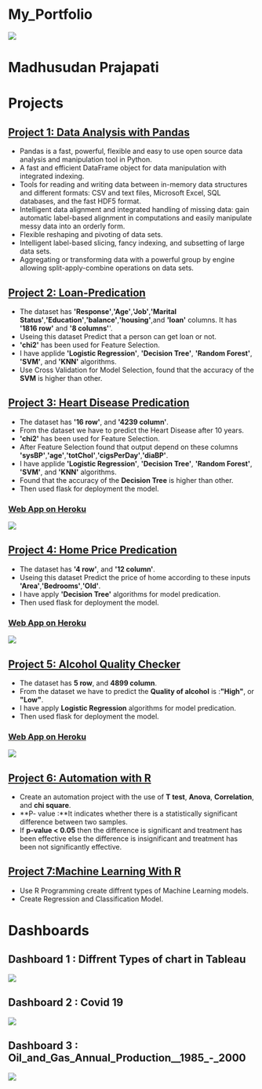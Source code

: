 # My_Portfolio

![](images/Madh.jpg)

# Madhusudan Prajapati

# Projects

## [**Project 1: Data Analysis with Pandas**](https://github.com/Madhu2511995/Pandas-Library)

  * Pandas is a fast, powerful, flexible and easy to use open source data analysis and manipulation tool in Python.
  * A fast and efficient DataFrame object for data manipulation with integrated indexing.
  * Tools for reading and writing data between in-memory data structures and different formats: CSV and text files, Microsoft Excel, SQL databases, and the fast HDF5 format.
  * Intelligent data alignment and integrated handling of missing data: gain automatic label-based alignment in computations and easily manipulate messy data into an orderly form.
  * Flexible reshaping and pivoting of data sets.
  * Intelligent label-based slicing, fancy indexing, and subsetting of large data sets.
  * Aggregating or transforming data with a powerful group by engine allowing split-apply-combine operations on data sets.
   
   
   
   
   
## [**Project 2: Loan-Predication**](https://github.com/Madhu2511995/Loan-Predication)   
   
  * The dataset has **'Response'**,**'Age'**,**'Job'**,**'Marital Status'**,**'Education'**,**'balance'**,**'housing'**,and **'loan'** columns. It has **'1816 row'** and **'8 columns'**'. 
  * Useing this dataset Predict that a person can get loan or not.
  * **'chi2'** has been used for Feature Selection.
  * I have applide **'Logistic Regression'**, **'Decision Tree'**, **'Random Forest'**, **'SVM'**, and **'KNN'** algorithms.
  * Use Cross Validation for Model Selection, found that the accuracy of the **SVM** is higher than other.
   

## [**Project 3: Heart Disease Predication**](https://github.com/Madhu2511995/Heart-Disease)

* The dataset has **'16 row'**, and **'4239 column'**.
* From the dataset we have to predict the Heart Disease after 10 years.
* **'chi2'** has been used for Feature Selection.
* After Feature Selection found that output depend on these columns **'sysBP'**,**'age'**,**'totChol'**,**'cigsPerDay'**,**'diaBP'**.
* I have applide **'Logistic Regression'**, **'Decision Tree'**, **'Random Forest'**, **'SVM'**, and **'KNN'** algorithms.
* Found that the accuracy of the **Decision Tree** is higher than other.
* Then used flask for deployment the model.

### [**Web App on Heroku**](https://heart-predication.herokuapp.com/)
![](images/Heart.gif)



## [**Project 4: Home Price Predication**](https://github.com/Madhu2511995/Home-Price-Predication)

* The dataset has **'4 row'**, and **'12 column'**.
* Useing this dataset Predict the price of home according to these inputs **'Area'**,**'Bedrooms'**,**'Old'**.
* I have apply **'Decision Tree'** algorithms for model predication.
* Then used flask for deployment the model.

### [**Web App on Heroku**](https://home-price.herokuapp.com/)

![](images/House.gif)



## [**Project 5: Alcohol Quality Checker**](https://github.com/Madhu2511995/Alcohol-Quality-Predication)

* The dataset has **5 row**, and **4899 column**. 
* From the dataset we have to predict the **Quality of alcohol** is :**"High"**, or **"Low"**.
* I have apply **Logistic Regression** algorithms for model predication.
* Then used flask for deployment the model.


### [**Web App on Heroku**](https://alchol.herokuapp.com/)

![](images/Alcohol.gif)


## [**Project 6: Automation with R**](https://github.com/Madhu2511995/Automation)
 * Create an automation project with the use of **T test**, **Anova**, **Correlation**, and **chi square**.
 * **P- value :**It indicates whether there is a statistically significant difference between two samples.
 * If **p-value < 0.05** then the difference is significant and treatment has been effective else the difference is insignificant and treatment has been not significantly       effective.



## [**Project 7:Machine Learning With R**](https://github.com/Madhu2511995/Machine-Learning-With-R)
 * Use R Programming create diffrent types of Machine Learning models.
 * Create Regression and Classification Model.








# Dashboards 

## Dashboard 1 : Diffrent Types of chart in Tableau

![](images/Tableau.gif)

## Dashboard 2 : Covid 19

![](images/Country.gif)


## Dashboard 3 : Oil_and_Gas_Annual_Production__1985_-_2000

![](images/Oil.gif)
